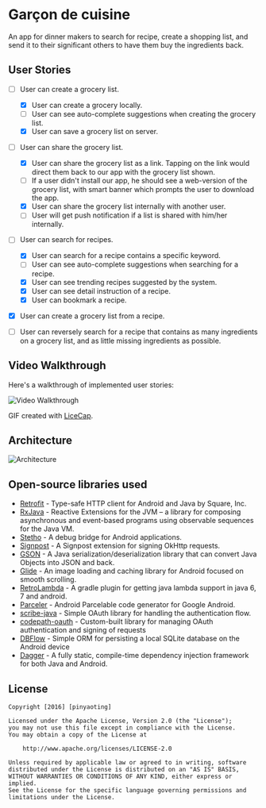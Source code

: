 # Garçon de cuisine

An app for dinner makers to search for recipe, create a shopping list, and send it to their significant others to have them buy the ingredients back.

## User Stories

* [ ] User can create a grocery list.
  * [x] User can create a grocery locally.
  * [ ] User can see auto-complete suggestions when creating the grocery list.
  * [x] User can save a grocery list on server.  
* [ ] User can share the grocery list.
  * [x] User can share the grocery list as a link. Tapping on the link would direct them back to our app with the grocery list shown.
  * [ ] If a user didn't install our app, he should see a web-version of the grocery list, with smart banner which prompts the user to download the app.
  * [x] User can share the grocery list internally with another user.
  * [ ] User will get push notification if a list is shared with him/her internally.
* [ ] User can search for recipes.
  * [x] User can search for a recipe contains a specific keyword.
  * [ ] User can see auto-complete suggestions when searching for a recipe.
  * [x] User can see trending recipes suggested by the system.
  * [x] User can see detail instruction of a recipe.
  * [x] User can bookmark a recipe.
* [x] User can create a grocery list from a recipe.
* [ ] User can reversely search for a recipe that contains as many ingredients on a grocery list, and as little missing ingredients as possible.

 
## Video Walkthrough

Here's a walkthrough of implemented user stories:

![Video Walkthrough](garcon.gif)

GIF created with [LiceCap](http://www.cockos.com/licecap/).

## Architecture

![Architecture](architecture.png)

## Open-source libraries used

- [Retrofit](https://github.com/square/retrofit) - Type-safe HTTP client for Android and Java by Square, Inc.
- [RxJava](https://github.com/ReactiveX/RxJava) - Reactive Extensions for the JVM – a library for composing asynchronous and event-based programs using observable sequences for the Java VM.
- [Stetho](http://facebook.github.io/stetho/) - A debug bridge for Android applications.
- [Signpost](https://github.com/pakerfeldt/okhttp-signpost) - A Signpost extension for signing OkHttp requests.
- [GSON](https://github.com/google/gson) - A Java serialization/deserialization library that can convert Java Objects into JSON and back.
- [Glide](https://github.com/bumptech/glide) - An image loading and caching library for Android focused on smooth scrolling.
- [RetroLambda](https://github.com/evant/gradle-retrolambda) - A gradle plugin for getting java lambda support in java 6, 7 and android.
- [Parceler](http://parceler.org/) - Android Parcelable code generator for Google Android.
- [scribe-java](https://github.com/fernandezpablo85/scribe-java) - Simple OAuth library for handling the authentication flow.
- [codepath-oauth](https://github.com/thecodepath/android-oauth-handler) - Custom-built library for managing OAuth authentication and signing of requests
- [DBFlow](https://github.com/Raizlabs/DBFlow) - Simple ORM for persisting a local SQLite database on the Android device
- [Dagger](http://google.github.io/dagger/) - A fully static, compile-time dependency injection framework for both Java and Android.

## License

    Copyright [2016] [pinyaoting]

    Licensed under the Apache License, Version 2.0 (the "License");
    you may not use this file except in compliance with the License.
    You may obtain a copy of the License at

        http://www.apache.org/licenses/LICENSE-2.0

    Unless required by applicable law or agreed to in writing, software
    distributed under the License is distributed on an "AS IS" BASIS,
    WITHOUT WARRANTIES OR CONDITIONS OF ANY KIND, either express or implied.
    See the License for the specific language governing permissions and
    limitations under the License.

